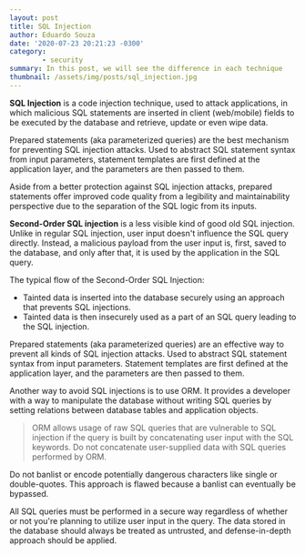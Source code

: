 ```yaml
---
layout: post
title: SQL Injection
author: Eduardo Souza
date: '2020-07-23 20:21:23 -0300'
category:
        - security
summary: In this post, we will see the difference in each technique
thumbnail: /assets/img/posts/sql_injection.jpg
---
```


**SQL Injection** is a code injection technique, used to attack applications, in which malicious SQL statements are inserted in client (web/mobile) fields to be executed by the database and retrieve, update or even wipe data.

Prepared statements (aka parameterized queries) are the best mechanism for preventing SQL injection attacks. Used to abstract SQL statement syntax from input parameters, statement templates are first defined at the application layer, and the parameters are then passed to them.

Aside from a better protection against SQL injection attacks, prepared statements offer improved code quality from a legibility and maintainability perspective due to the separation of the SQL logic from its inputs.

**Second-Order SQL injection** is a less visible kind of good old SQL injection. Unlike in regular SQL injection, user input doesn't influence the SQL query directly. Instead, a malicious payload from the user input is, first, saved to the database, and only after that, it is used by the application in the SQL query.

The typical flow of the Second-Order SQL Injection:
 * Tainted data is inserted into the database securely using an approach that prevents SQL injections.
 * Tainted data is then insecurely used as a part of an SQL query leading to the SQL injection. 

Prepared statements (aka parameterized queries) are an effective way to prevent all kinds of SQL injection attacks. Used to abstract SQL statement syntax from input parameters. Statement templates are first defined at the application layer, and the parameters are then passed to them.  

Another way to avoid SQL injections is to use ORM. It provides a developer with a way to manipulate the database without writing SQL queries by setting relations between database tables and application objects.

> ORM allows usage of raw SQL queries that are vulnerable to SQL injection if the query is built by concatenating user input with the SQL keywords. Do not concatenate user-supplied data with SQL queries performed by ORM.

Do not banlist or encode potentially dangerous characters like single or double-quotes. This approach is flawed because a banlist can eventually be bypassed. 

All SQL queries must be performed in a secure way regardless of whether or not you're planning to utilize user input in the query. The data stored in the database should always be treated as untrusted, and defense-in-depth approach should be applied. 